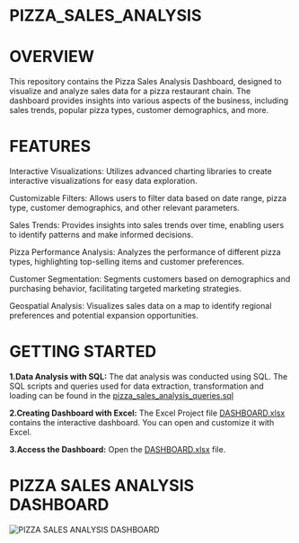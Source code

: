 # PIZZA_SALES_ANALYSIS

# OVERVIEW

This repository contains the Pizza Sales Analysis Dashboard, designed to visualize and analyze sales data for a pizza restaurant chain. The dashboard provides insights into various aspects of the business, including sales trends, popular pizza types, customer demographics, and more.

# FEATURES

Interactive Visualizations: Utilizes advanced charting libraries to create interactive visualizations for easy data exploration.

Customizable Filters: Allows users to filter data based on date range, pizza type, customer demographics, and other relevant parameters.

Sales Trends: Provides insights into sales trends over time, enabling users to identify patterns and make informed decisions.

Pizza Performance Analysis: Analyzes the performance of different pizza types, highlighting top-selling items and customer preferences.

Customer Segmentation: Segments customers based on demographics and purchasing behavior, facilitating targeted marketing strategies.

Geospatial Analysis: Visualizes sales data on a map to identify regional preferences and potential expansion opportunities.

# GETTING STARTED

**1.Data Analysis with SQL:**
    The dat analysis was conducted using SQL. The SQL scripts and queries used for data extraction, transformation and  loading can be found in the [pizza_sales_analysis_queries.sql](https://github.com/Deepika425/PIZZA_SALES_ANALYSIS/commit/eac35b038320e6fee9957f4e6f22418de1450407)

**2.Creating Dashboard with Excel:**
    The Excel Project file [DASHBOARD.xlsx](https://github.com/Deepika425/PIZZA_SALES_ANALYSIS/commit/ff5944792bd4d8aa3ea5ee51cd200bf910f75a03) contains the interactive dashboard. You can open and 
    customize it with Excel.
    
**3.Access the Dashboard:**
    Open the [DASHBOARD.xlsx](https://github.com/Deepika425/PIZZA_SALES_ANALYSIS/commit/ff5944792bd4d8aa3ea5ee51cd200bf910f75a03) file.
    

# PIZZA SALES ANALYSIS DASHBOARD

![PIZZA SALES ANALYSIS DASHBOARD](https://github.com/Deepika425/PIZZA_SALES_ANALYSIS/assets/136952395/94b753ce-5ffd-4534-88d3-b1315692e884)















